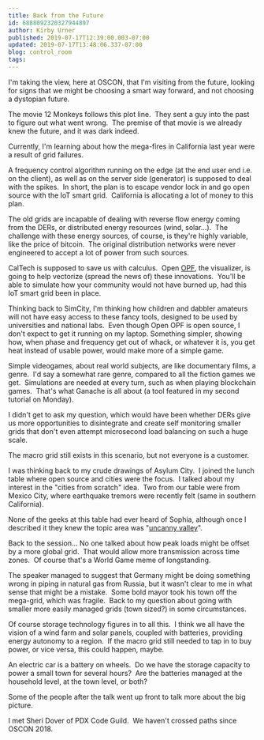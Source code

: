 ```yaml
---
title: Back from the Future
id: 6888092320327944897
author: Kirby Urner
published: 2019-07-17T12:39:00.003-07:00
updated: 2019-07-17T13:48:06.337-07:00
blog: control_room
tags: 
---
```


I'm taking the view, here at OSCON, that I'm visiting from the future, looking for signs that we might be choosing a smart way forward, and not choosing a dystopian future.

The movie 12 Monkeys follows this plot line.  They sent a guy into the past to figure out what went wrong.  The premise of that movie is we already knew the future, and it was dark indeed.

Currently, I'm learning about how the mega-fires in California last year were a result of grid failures.

A frequency control algorithm running on the edge (at the end user end i.e. on the client), as well as on the server side (generator) is supposed to deal with the spikes.  In short, the plan is to escape vendor lock in and go open source with the IoT smart grid.  California is allocating a lot of money to this plan.

The old grids are incapable of dealing with reverse flow energy coming from the DERs, or distributed energy resources (wind, solar...).  The challenge with these energy sources, of course, is they're highly variable, like the price of bitcoin.  The original distribution networks were never engineered to accept a lot of power from such sources.

CalTech is supposed to save us with calculus.  Open [OPF](https://www.cei.washington.edu/seminars/optimal-power-flow-for-future-smart-grid/), the visualizer, is going to help vectorize (spread the news of) these innovations.  You'll be able to simulate how your community would not have burned up, had this IoT smart grid been in place.

Thinking back to SimCity, I'm thinking how children and dabbler amateurs will not have easy access to these fancy tools, designed to be used by universities and national labs.  Even though Open OPF is open source, I don't expect to get it running on my laptop. Something simpler, showing how, when phase and frequency get out of whack, or whatever it is, you get heat instead of usable power, would make more of a simple game.

Simple videogames, about real world subjects, are like documentary films, a genre.  I'd say a somewhat rare genre, compared to all the fiction games we get.  Simulations are needed at every turn, such as when playing blockchain games.  That's what Ganache is all about (a tool featured in my second tutorial on Monday).

I didn't get to ask my question, which would have been whether DERs give us more opportunities to disintegrate and create self monitoring smaller grids that don't even attempt microsecond load balancing on such a huge scale.

The macro grid still exists in this scenario, but not everyone is a customer.

I was thinking back to my crude drawings of Asylum City.  I joined the lunch table where open source and cities were the focus.  I talked about my interest in the "cities from scratch" idea.  Two from our table were from Mexico City, where earthquake tremors were recently felt (same in southern California).

None of the geeks at this table had ever heard of Sophia, although once I described it they knew the topic area was "[uncanny valley](https://en.wikipedia.org/wiki/Uncanny_valley)".

Back to the session... No one talked about how peak loads might be offset by a more global grid.  That would allow more transmission across time zones.  Of course that's a World Game meme of longstanding.

The speaker managed to suggest that Germany might be doing something wrong in piping in natural gas from Russia, but it wasn't clear to me in what sense that might be a mistake.  Some bold mayor took his town off the mega-grid, which was fragile.  Back to my question about going with smaller more easily managed grids (town sized?) in some circumstances.

Of course storage technology figures in to all this.  I think we all have the vision of a wind farm and solar panels, coupled with batteries, providing energy autonomy to a region.  If the macro grid still needed to tap in to buy power, or vice versa, this could happen, maybe.

An electric car is a battery on wheels.  Do we have the storage capacity to power a small town for several hours?  Are the batteries managed at the household level, at the town level, or both?

Some of the people after the talk went up front to talk more about the big picture.

I met Sheri Dover of PDX Code Guild.  We haven't crossed paths since OSCON 2018.